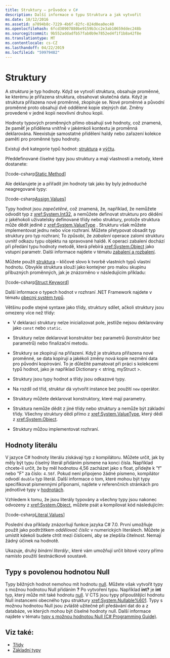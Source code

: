 ```yaml
---
title: Struktury – průvodce v C#
description: Další informace o typu Struktura a jak vytvořit
ms.date: 10/12/2016
ms.assetid: a7094b8c-7229-4b6f-82fc-824d0ea0ec40
ms.openlocfilehash: 6fcd30907880be9159b3cc2e3ab10659ddec248b
ms.sourcegitcommit: 9b552addadfb57fab0b9e7852ed4f1f1b8a42f8e
ms.translationtype: MT
ms.contentlocale: cs-CZ
ms.lasthandoff: 04/22/2019
ms.locfileid: "59979482"
---
```

# <a name="structs"></a>Struktury
A *struktura* je typ hodnoty. Když se vytvoří struktura, obsahuje proměnné, ke kterému je přiřazena struktura, obsahovat skutečná data. Když je struktura přiřazena nové proměnné, zkopíruje se. Nové proměnné a původní proměnné proto obsahují dvě oddělené kopie stejných dat. Změny provedené v jedné kopii neovlivní druhou kopii.

Hodnoty typových proměnných přímo obsahují své hodnoty, což znamená, že paměť je přidělena vnitřně v jakémkoli kontextu je proměnná deklarována. Neexistuje samostatné přidělení haldy nebo zařazení kolekce paměti pro proměnné typu hodnoty.  
  
Existují dvě kategorie typů hodnot: [struktura](./language-reference/keywords/struct.md) a [výčtu](./language-reference/keywords/enum.md).  
  
Předdefinované číselné typy jsou struktury a mají vlastnosti a metody, které dostanete:  
  
[!code-csharp[Static Method](../../samples/snippets/csharp/concepts/structs/static-method.cs)]
  
Ale deklarujete je a přiřadit jim hodnoty tak jako by byly jednoduché neagregované typy:  
  
[!code-csharp[Assign Values](../../samples/snippets/csharp/concepts/structs/assign-value.cs)] 
  
Typy hodnot jsou *zapečetěné*, což znamená, že, například, že nemůžete odvodit typ z <xref:System.Int32>, a nemůžete definovat strukturu pro dědění z jakéhokoli uživatelsky definované třídy nebo struktury, protože struktura může dědit jedině z <xref:System.ValueType> . Strukturu však můžete implementovat jednu nebo více rozhraní. Můžete přetypovat obsadit typ struktury pro typ rozhraní; To způsobí, že *zabalení* operace zalomí strukturu uvnitř odkazu typu objektu na spravované haldě. K operaci zabalení dochází při předání typu hodnoty metodě, která přebírá <xref:System.Object> jako vstupní parametr. Další informace najdete v tématu [zabalení a rozbalení](./programming-guide/types/boxing-and-unboxing.md ).  
  
Můžete použít [struktura](./language-reference/keywords/struct.md) – klíčové slovo k tvorbě vlastních typů vlastní hodnotu. Obvykle struktura slouží jako kontejner pro malou skupinu příbuzných proměnných, jak je znázorněno v následujícím příkladu:  
  
[!code-csharp[Struct Keyword](../../samples/snippets/csharp/concepts/structs/struct-keyword.cs)]  
  
Další informace o typech hodnot v rozhraní .NET Framework najdete v tématu [obecný systém typů](../standard/common-type-system.md).  
    
Většinu podle stejné syntaxe jako třídy, struktury sdílet, ačkoli struktury jsou omezeny více než třídy:  
  
-   V deklaraci struktury nelze inicializovat pole, jestliže nejsou deklarovány jako `const` nebo `static`.  
  
-   Struktury nelze deklarovat konstruktor bez parametrů (konstruktor bez parametrů) nebo finalizační metodu.  
  
-   Struktury se zkopírují na přiřazení. Když je struktura přiřazena nové proměnné, se data kopírují a jakékoli změny nová kopie nezmění data pro původní kopírování. To je důležité pamatovat při práci s kolekcemi typů hodnot, jako je například Dictionary < string, myStruct >.  
  
-   Struktury jsou typy hodnot a třídy jsou odkazové typy.  
  
-   Na rozdíl od tříd, struktur dá vytvořit instance bez použití `new` operátor.  
  
-   Struktury můžete deklarovat konstruktory, které mají parametry.  
  
-   Struktura nemůže dědit z jiné třídy nebo struktury a nemůže být základní třídy. Všechny struktury dědí přímo z <xref:System.ValueType>, který dědí z <xref:System.Object>.  
  
-   Struktury můžou implementovat rozhraní.

## <a name="literal-values"></a>Hodnoty literálu  
V jazyce C# hodnoty literálu získávají typ z kompilátoru. Můžete určit, jak by měly být typu číselný literál přidáním písmene na konci čísla. Například chcete-li určit, že by měl hodnotou 4,56 zacházet jako s float, přidejte k "f" nebo "F" za číslo: `4.56f`. Pokud není připojeno žádné písmeno, kompilátor odvodí `double` typ literál. Další informace o tom, které mohou být typy specifikovat písmennými příponami, najdete v referenčních stránkách pro jednotlivé typy v [hodnotách](./language-reference/keywords/value-types.md).  
  
Vzhledem k tomu, že jsou literály typovány a všechny typy jsou nakonec odvozeny z <xref:System.Object>, můžete psát a kompilovat kód následujícím:  
  
[!code-csharp[Literal Values](../../samples/snippets/csharp/concepts/structs/literals.cs)]

Poslední dva příklady znázorňují funkce jazyka C# 7.0. První umožňuje použít jako podtržítkem *oddělovač číslic* v numerických literálech. Můžete je umístit kdekoli budete chtít mezi číslicemi, aby se zlepšila čitelnost. Nemají žádný účinek na hodnotě.

Ukazuje, druhý *binární literály:*, které vám umožňují určit bitové vzory přímo namísto použití šestnáctkové soustavě.

## <a name="nullable-types"></a>Typy s povolenou hodnotou Null  
Typy běžných hodnot nemohou mít hodnotu [null](./language-reference/keywords/null.md). Můžete však vytvořit typy s možnou hodnotou Null přidáním **?** Po vytvoření typu. Například **int?** je **int** typ, který může mít také hodnotu [null](./language-reference/keywords/null.md). V CTS jsou typy připouštějící hodnotu Null instancemi obecného typu struktury <xref:System.Nullable%601>. Typy s možnou hodnotou Null jsou zvláště užitečné při předávání dat do a z databáze, ve kterých mohou být číselné hodnoty null. Další informace najdete v tématu [typy s možnou hodnotou Null (C# Programming Guide)](./programming-guide/nullable-types/index.md).

## <a name="see-also"></a>Viz také:

- [Třídy](classes.md)
- [Základní typy](basic-types.md)
